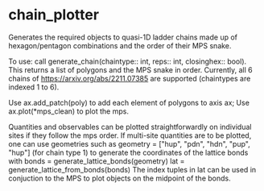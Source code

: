 # chain_plotter
Generates the required objects to quasi-1D ladder chains made up of hexagon/pentagon combinations and the order of their MPS snake.

To use: call generate_chain(chaintype:: int, reps:: int, closinghex:: bool). This returns a list of polygons and the MPS snake in order.
Currently, all 6 chains of https://arxiv.org/abs/2211.07385 are supported (chaintypes are indexed 1 to 6).

Use ax.add_patch(poly) to add each element of polygons to axis ax;
Use ax.plot(*mps_clean) to plot the mps.

Quantities and observables can be plotted straightforwardly on individual sites if they follow the mps order.
If multi-site quantities are to be plotted, one can use geometries such as
geometry = ["hup", "pdn", "hdn", "pup", "hup"]
(for chain type 1)
to generate the coordinates of the lattice bonds with
bonds = generate_lattice_bonds(geometry)
lat = generate_lattice_from_bonds(bonds)
The index tuples in lat can be used in conjuction to the MPS to plot objects on the midpoint of the bonds.




